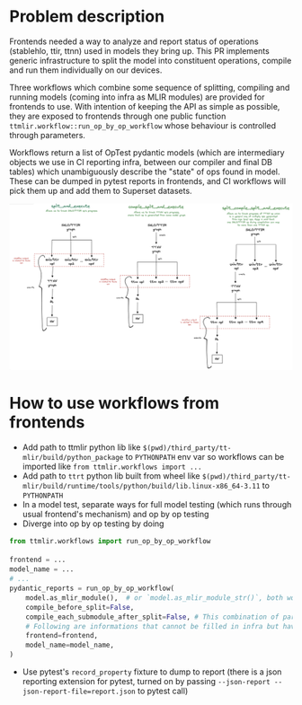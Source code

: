 # Problem description
Frontends needed a way to analyze and report status of operations (stablehlo, ttir, ttnn) used in models they bring up. This PR implements generic infrastructure to split the model into constituent operations, compile and run them individually on our devices.

Three workflows which combine some sequence of splitting, compiling and running models (coming into infra as MLIR modules) are provided for frontends to use. With intention of keeping the API as simple as possible, they are exposed to frontends through one public function `ttmlir.workflow::run_op_by_op_workflow` whose behaviour is controlled through parameters.

Workflows return a list of OpTest pydantic models (which are intermediary objects we use in CI reporting infra, between our compiler and final DB tables) which unambiguously describe the "state" of ops found in model. These can be dumped in pytest reports in frontends, and CI workflows will pick them up and add them to Superset datasets.

![Workflows](../public/images/op-by-op-workflows.png)

# How to use workflows from frontends

- Add path to ttmlir python lib like `$(pwd)/third_party/tt-mlir/build/python_package` to `PYTHONPATH` env var so workflows can be imported like `from ttmlir.workflows import ...`
- Add path to `ttrt` python lib built from wheel like `$(pwd)/third_party/tt-mlir/build/runtime/tools/python/build/lib.linux-x86_64-3.11` to `PYTHONPATH`
- In a model test, separate ways for full model testing (which runs through usual frontend's mechanism) and op by op testing
- Diverge into op by op testing by doing
```python
from ttmlir.workflows import run_op_by_op_workflow

frontend = ...
model_name = ...
# ...
pydantic_reports = run_op_by_op_workflow(
    model.as_mlir_module(),  # or `model.as_mlir_module_str()`, both work
    compile_before_split=False,
    compile_each_submodule_after_split=False, # This combination of parameters targets `split_and_execute` workflow
    # Following are informations that cannot be filled in infra but have to come from frontend
    frontend=frontend,
    model_name=model_name,
)
```

- Use pytest's `record_property` fixture to dump to report (there is a json reporting extension for pytest, turned on by passing `--json-report --json-report-file=report.json` to pytest call)
